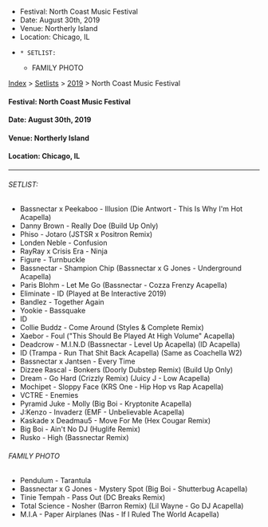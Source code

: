   * Festival: North Coast Music Festival
  * Date: August 30th, 2019
  * Venue: Northerly Island
  * Location: Chicago, IL
  *     * SETLIST:
    * FAMILY PHOTO

[Index](https://www.reddit.com/r/bassnectar/wiki/index) >
[Setlists](https://www.reddit.com/r/bassnectar/wiki/interactive/setlists) >
[2019](https://www.reddit.com/r/bassnectar/wiki/interactive/setlists/2019) >
North Coast Music Festival

#### **Festival:** North Coast Music Festival

#### **Date:** August 30th, 2019

#### **Venue:** Northerly Island

#### **Location:** Chicago, IL



* * *

###### SETLIST:

  * Bassnectar x Peekaboo - Illusion (Die Antwort - This Is Why I'm Hot Acapella)
  * Danny Brown - Really Doe (Build Up Only)
  * Phiso - Jotaro (JSTSR x Positron Remix)
  * Londen Neble - Confusion
  * RayRay x Crisis Era - Ninja
  * Figure - Turnbuckle
  * Bassnectar - Shampion Chip (Bassnectar x G Jones - Underground Acapella)
  * Paris Blohm - Let Me Go (Bassnectar - Cozza Frenzy Acapella)
  * Eliminate - ID (Played at Be Interactive 2019)
  * Bandlez - Together Again
  * Yookie - Bassquake
  * ID
  * Collie Buddz - Come Around (Styles & Complete Remix)
  * Xaebor - Foul ("This Should Be Played At High Volume" Acapella)
  * Deadcrow - M.I.N.D (Bassnectar - Level Up Acapella) (ID Acapella)
  * ID (Trampa - Run That Shit Back Acapella) (Same as Coachella W2)
  * Bassnectar x Jantsen - Every Time
  * Dizzee Rascal - Bonkers (Doorly Dubstep Remix) (Build Up Only)
  * Dream - Go Hard (Crizzly Remix) (Juicy J - Low Acapella)
  * Mochipet - Sloppy Face (KRS One - Hip Hop vs Rap Acapella)
  * VCTRE - Enemies
  * Pyramid Juke - Molly (Big Boi - Kryptonite Acapella)
  * J:Kenzo - Invaderz (EMF - Unbelievable Acapella)
  * Kaskade x Deadmau5 - Move For Me (Hex Cougar Remix)
  * Big Boi - Ain't No DJ (Huglife Remix)
  * Rusko - High (Bassnectar Remix)

###### FAMILY PHOTO

  * Pendulum - Tarantula
  * Bassnectar x G Jones - Mystery Spot (Big Boi - Shutterbug Acapella)
  * Tinie Tempah - Pass Out (DC Breaks Remix)
  * Total Science - Nosher (Barron Remix) (Lil Wayne - Go DJ Acapella)
  * M.I.A - Paper Airplanes (Nas - If I Ruled The World Acapella)

